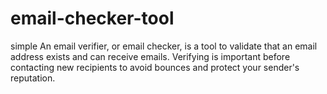 # email-checker-tool
simple An email verifier, or email checker, is a tool to validate that an email address exists and can receive emails. Verifying is important before contacting new recipients to avoid bounces and protect your sender's reputation.
